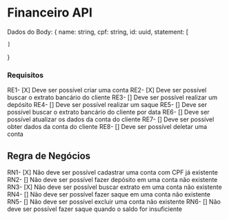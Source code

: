 # Financeiro API

Dados do Body:
  {
    name: string,
    cpf: string,
    id: uuid,
    statement: [

    ]
  }

### Requisitos

RE1- [X] Deve ser possível criar uma conta
RE2- [X] Deve ser possível buscar o extrato bancário do cliente
RE3- [] Deve ser possível realizar um depósito
RE4- [] Deve ser possível realizar um saque
RE5- [] Deve ser possível buscar o extrato bancário do cliente por data
RE6- [] Deve ser possível atualizar os dados da conta do cliente
RE7- [] Deve ser possível obter dados da conta do cliente
RE8- [] Deve ser possível deletar uma conta

## Regra de Negócios

RN1- [X] Não deve ser possível cadastrar uma conta com CPF já existente
RN2- [] Não deve ser possível fazer depósito em uma conta não existente
RN3- [X] Não deve ser possível buscar extrato em uma conta não existente
RN4- [] Não deve ser possível fazer saque em uma conta não existente
RN5- [] Não deve ser possível excluir uma conta não existente
RN6- [] Não deve ser possível fazer saque quando o saldo for insuficiente
